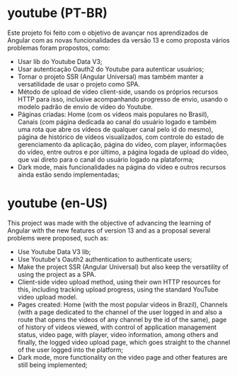 # youtube (PT-BR)

Este projeto foi feito com o objetivo de avançar nos aprendizados de Angular com as novas funcionalidades da versão 13 e como proposta vários problemas foram propostos, como:

- Usar lib do Youtube Data V3;
- Usar autenticação Oauth2 do Youtube para autenticar usuários;
- Tornar o projeto SSR (Angular Universal) mas também manter a versatilidade de usar o projeto como SPA.
- Método de upload de vídeo client-side, usando os próprios recursos HTTP para isso, inclusive acompanhando progresso de envio, usando o modelo padrão de envio de vídeo do Youtube.
- Páginas criadas: Home (com os vídeos mais populares no Brasil), Canais (com página dedicada ao canal do usuário logado e também uma rota que abre os vídeos de qualquer canal pelo id do mesmo), página de histórico de vídeos visualizados, com controle do estado de gerenciamento da aplicação, página do vídeo, com player, informações do vídeo, entre outros e por último, a página logada de upload do vídeo, que vai direto para o canal do usuário logado na plataforma;
- Dark mode, mais funcionalidades na página do vídeo e outros recursos ainda estão sendo implementadas;

# youtube (en-US)

This project was made with the objective of advancing the learning of Angular with the new features of version 13 and as a proposal several problems were proposed, such as:

- Use Youtube Data V3 lib;
- Use Youtube's Oauth2 authentication to authenticate users;
- Make the project SSR (Angular Universal) but also keep the versatility of using the project as a SPA.
- Client-side video upload method, using their own HTTP resources for this, including tracking upload progress, using the standard YouTube video upload model.
- Pages created: Home (with the most popular videos in Brazil), Channels (with a page dedicated to the channel of the user logged in and also a route that opens the videos of any channel by the id of the same), page of history of videos viewed, with control of application management status, video page, with player, video information, among others and finally, the logged video upload page, which goes straight to the channel of the user logged into the platform;
- Dark mode, more functionality on the video page and other features are still being implemented;
